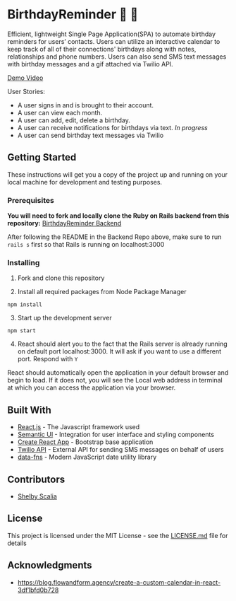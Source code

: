 
# BirthdayReminder 🎉 🎂

Efficient, lightweight Single Page Application(SPA) to automate birthday reminders for users’ contacts. Users can utilize an interactive calendar to keep track of all of their connections' birthdays along with notes, relationships and phone numbers. Users can also send SMS text messages with birthday messages and a gif attached via Twilio API.

[Demo Video](https://www.dropbox.com/s/ivcytzvv68zb98j/BirthdayReminder%20Demo%20Video.mov?dl=0)

User Stories:
 - A user signs in and is brought to their account.
 - A user can view each month.
 - A user can add, edit, delete a birthday.
 - A user can receive notifications for birthdays via text. *In progress*
 - A user can send birthday text messages via Twilio


## Getting Started

These instructions will get you a copy of the project up and running on your local machine for development and testing purposes.

### Prerequisites

**You will need to fork and locally clone the Ruby on Rails backend from this repository:** [BirthdayReminder Backend](https://github.com/bblair31/birthday_reminder_backend)

After following the README in the Backend Repo above, make sure to run `rails s` first so that Rails is running on localhost:3000


### Installing

1. Fork and clone this repository

2. Install all required packages from Node Package Manager
 
```
npm install
```

3. Start up the development server 

```
npm start
```

4. React should alert you to the fact that the Rails server is already running on default port localhost:3000. It will ask if you want to use a different port. Respond with `Y`

React should automatically open the application in your default browser and begin to load. If it does not, you will see the Local web address in terminal at which you can access the application via your browser.


## Built With

* [React.js](https://reactjs.org/docs/getting-started.html) - The Javascript framework used
* [Semantic UI](https://semantic-ui.com/) - Integration for user interface and styling components
* [Create React App](https://github.com/facebook/create-react-app) - Bootstrap base application
* [Twilio API](https://www.twilio.com/docs/sms) - External API for sending SMS messages on behalf of users
* [data-fns](https://date-fns.org/docs/Getting-Started) - Modern JavaScript date utility library

## Contributors

* [Shelby Scalia](https://github.com/srscalia)


## License

This project is licensed under the MIT License - see the [LICENSE.md](LICENSE.md) file for details

## Acknowledgments

* https://blog.flowandform.agency/create-a-custom-calendar-in-react-3df1bfd0b728

